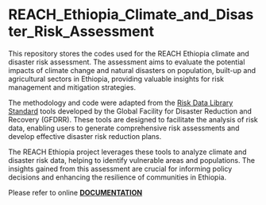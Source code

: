 # REACH_Ethiopia_Climate_and_Disaster_Risk_Assessment

This repository stores the codes used for the REACH Ethiopia climate and disaster risk assessment. The assessment aims to evaluate the potential impacts of climate change and natural disasters on population, built-up and agricultural sectors in Ethiopia, providing valuable insights for risk management and mitigation strategies.

The methodology and code were adapted from the [Risk Data Library Standard](https://riskdatalibrary.org/) tools developed by the Global Facility for Disaster Reduction and Recovery (GFDRR). These tools are designed to facilitate the analysis of risk data, enabling users to generate comprehensive risk assessments and develop effective disaster risk reduction plans.

The REACH Ethiopia project leverages these tools to analyze climate and disaster risk data, helping to identify vulnerable areas and populations. The insights gained from this assessment are crucial for informing policy decisions and enhancing the resilience of communities in Ethiopia.

Please refer to online [**DOCUMENTATION**](https://gfdrr.github.io/CCDR-tools/)
